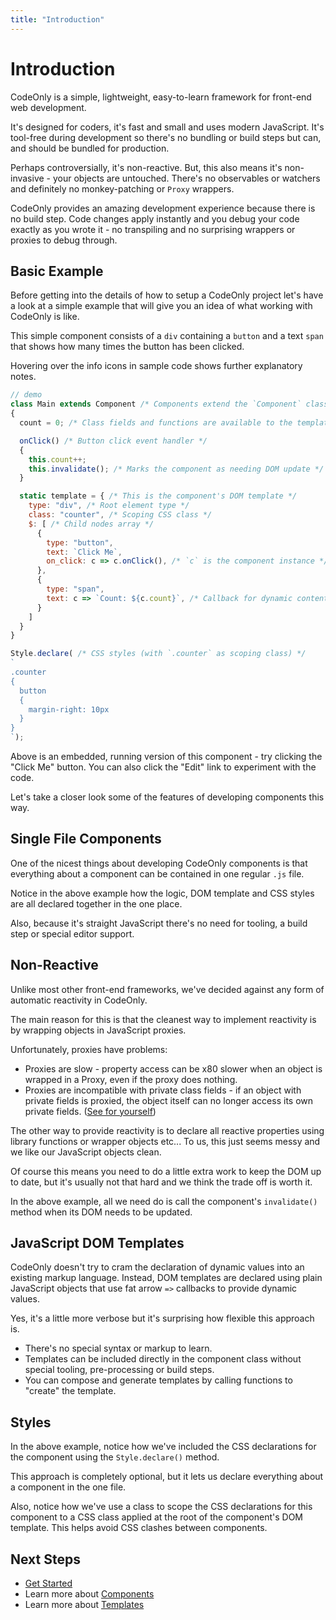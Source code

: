 ```yaml
---
title: "Introduction"
---
```

# Introduction

CodeOnly is a simple, lightweight, easy-to-learn framework for
front-end web development. 

It's designed for coders, it's fast and small and uses modern 
JavaScript.  It's tool-free during development so there's
no bundling or build steps but can, and should be bundled for
production.

Perhaps controversially, it's non-reactive. But, this also means 
it's non-invasive - your objects are untouched. There's no 
observables or watchers and definitely no monkey-patching or 
`Proxy` wrappers.

CodeOnly provides an amazing development experience because there
is no build step. Code changes apply instantly and you debug your code 
exactly as you wrote it - no transpiling and no surprising wrappers
or proxies to debug through.


## Basic Example

Before getting into the details of how to setup a CodeOnly project
let's have a look at a simple example that will give you an idea of 
what working with CodeOnly is like.

This simple component consists of a `div` containing a `button` and 
a text `span` that shows how many times the button has been clicked.

<div class="tip">

Hovering over the info icons in sample code shows further explanatory notes.

</div>

```js
// demo
class Main extends Component /* Components extend the `Component` class */
{
  count = 0; /* Class fields and functions are available to the template */

  onClick() /* Button click event handler */
  { 
    this.count++; 
    this.invalidate(); /* Marks the component as needing DOM update */
  }

  static template = { /* This is the component's DOM template */
    type: "div", /* Root element type */
    class: "counter", /* Scoping CSS class */
    $: [ /* Child nodes array */
      {
        type: "button",
        text: `Click Me`,
        on_click: c => c.onClick(), /* `c` is the component instance */
      },
      {
        type: "span",
        text: c => `Count: ${c.count}`, /* Callback for dynamic content */
      }
    ]
  }
}

Style.declare( /* CSS styles (with `.counter` as scoping class) */
`
.counter
{
  button
  {
    margin-right: 10px
  }
}
`); 
```

<div class="tip">

Above is an embedded, running version of this component - try clicking the "Click Me" 
button.  You can also click the "Edit" link to experiment with the code.

</div>

Let's take a closer look some of the features of developing components this way.


## Single File Components

One of the nicest things about developing CodeOnly components is that everything
about a component can be contained in one regular `.js` file.

Notice in the above example how the logic, DOM template and CSS styles are all
declared together in the one place.

Also, because it's straight JavaScript there's no need for tooling, a build
step or special editor support.


## Non-Reactive

Unlike most other front-end frameworks, we've decided against any form of
automatic reactivity in CodeOnly.

The main reason for this is that the cleanest way to implement reactivity 
is by wrapping objects in JavaScript proxies. 

Unfortunately, proxies have problems:

* Proxies are slow - property access can be x80 slower when an object is 
  wrapped in a Proxy, even if the proxy does nothing.
* Proxies are incompatible with private class fields - if an object with 
  private fields is proxied, the object itself can no longer access its own
  private fields. ([See for yourself](/lab#H4sIAAAAAAAACmVQwWrDMAz9lYd3aWHU3XWlp8LOPRR28cW11cYjkYPsNRsh/z6cmLJ1Oj30np70NCoXPalXpTUOrU0JQ8gNegk3mwmXQK037GbmRCnPGsOjYQB4qrq3IsMeL9vtbmGulI+/uNV6ade5UkL5Uxi5CWnzx6c6TIYnw4a1xrvYHiEjMCx6iV/fhm9WFog9mAYcC14VdD/zGSOm9a6alDaWIM4yOKKNfCWBdY5SQsgJceDH6FrDqINljhlC1t/5jrozycMLLhI7WEY8f5DLmMeHJiaqm33wKE6eXGuFELJRhuccm38vmy9X0w9JSCRhowEAAA==))

The other way to provide reactivity is to declare all reactive properties
using library functions or wrapper objects etc...  To us, this just 
seems messy and we like our JavaScript objects clean.

Of course this means you need to do a little extra work to keep the DOM
up to date, but it's usually not that hard and we think the trade off 
is worth it.

In the above example, all we need do is call the component's `invalidate()` 
method when its DOM needs to be updated.


## JavaScript DOM Templates

CodeOnly doesn't try to cram the declaration of dynamic values into an
existing markup language.  Instead, DOM templates are declared using
plain JavaScript objects that use fat arrow `=>` callbacks to provide 
dynamic values.

Yes, it's a little more verbose but it's surprising how flexible this
approach is.

* There's no special syntax or markup to learn.
* Templates can be included directly in the component class without
  special tooling, pre-processing or build steps.
* You can compose and generate templates by calling functions to "create"
  the template.


## Styles

In the above example, notice how we've included the CSS declarations
for the component using the `Style.declare()` method.

This approach is completely optional, but it lets us declare everything 
about a component in the one file.

Also, notice how we've use a class to scope the CSS declarations
for this component to a CSS class applied at the root of the component's
DOM template.  This helps avoid CSS clashes between components.



## Next Steps

* [Get Started](start)
* Learn more about [Components](component)
* Learn more about [Templates](template)

